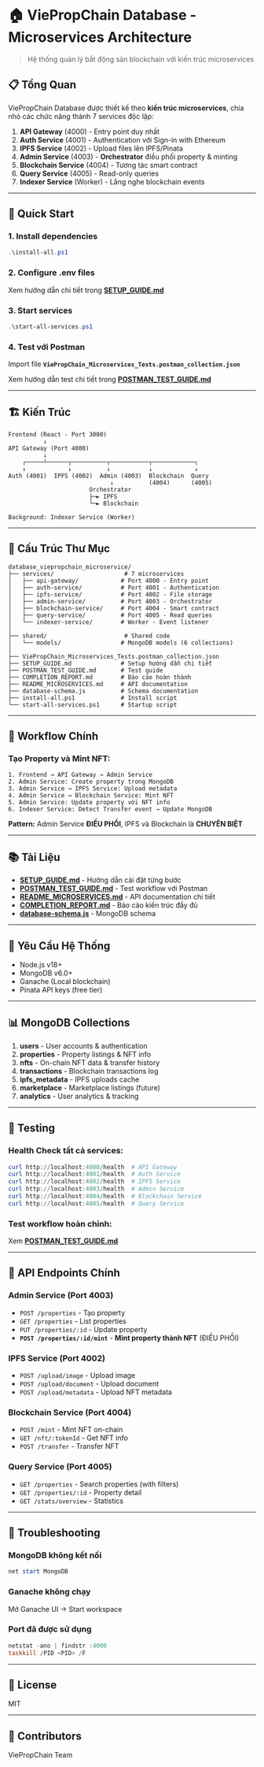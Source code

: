 # 🏠 ViePropChain Database - Microservices Architecture

> Hệ thống quản lý bất động sản blockchain với kiến trúc microservices

## 📋 Tổng Quan

ViePropChain Database được thiết kế theo **kiến trúc microservices**, chia nhỏ các chức năng thành 7 services độc lập:

1. **API Gateway** (4000) - Entry point duy nhất
2. **Auth Service** (4001) - Authentication với Sign-in with Ethereum
3. **IPFS Service** (4002) - Upload files lên IPFS/Pinata
4. **Admin Service** (4003) - **Orchestrator** điều phối property & minting
5. **Blockchain Service** (4004) - Tương tác smart contract
6. **Query Service** (4005) - Read-only queries
7. **Indexer Service** (Worker) - Lắng nghe blockchain events

---

## 🚀 Quick Start

### 1. Install dependencies

```powershell
.\install-all.ps1
```

### 2. Configure .env files

Xem hướng dẫn chi tiết trong **[SETUP_GUIDE.md](SETUP_GUIDE.md)**

### 3. Start services

```powershell
.\start-all-services.ps1
```

### 4. Test với Postman

Import file **`ViePropChain_Microservices_Tests.postman_collection.json`**

Xem hướng dẫn test chi tiết trong **[POSTMAN_TEST_GUIDE.md](POSTMAN_TEST_GUIDE.md)**

---

## 🏗️ Kiến Trúc

```
Frontend (React - Port 3000)
          ↓
API Gateway (Port 4000)
          ↓
    ┌─────┴──────┬──────────┬───────────┬────────────┐
    ↓            ↓          ↓           ↓            ↓
Auth (4001)  IPFS (4002)  Admin (4003)  Blockchain  Query
                             ↓          (4004)      (4005)
                       Orchestrator
                       ├─► IPFS
                       └─► Blockchain

Background: Indexer Service (Worker)
```

---

## 📁 Cấu Trúc Thư Mục

```
database_viepropchain_microservice/
├── services/                    # 7 microservices
│   ├── api-gateway/            # Port 4000 - Entry point
│   ├── auth-service/           # Port 4001 - Authentication
│   ├── ipfs-service/           # Port 4002 - File storage
│   ├── admin-service/          # Port 4003 - Orchestrator
│   ├── blockchain-service/     # Port 4004 - Smart contract
│   ├── query-service/          # Port 4005 - Read queries
│   └── indexer-service/        # Worker - Event listener
│
├── shared/                      # Shared code
│   └── models/                 # MongoDB models (6 collections)
│
├── ViePropChain_Microservices_Tests.postman_collection.json
├── SETUP_GUIDE.md              # Setup hướng dẫn chi tiết
├── POSTMAN_TEST_GUIDE.md       # Test guide
├── COMPLETION_REPORT.md        # Báo cáo hoàn thành
├── README_MICROSERVICES.md     # API documentation
├── database-schema.js          # Schema documentation
├── install-all.ps1             # Install script
└── start-all-services.ps1      # Startup script
```

---

## 🔑 Workflow Chính

### Tạo Property và Mint NFT:

```
1. Frontend → API Gateway → Admin Service
2. Admin Service: Create property trong MongoDB
3. Admin Service → IPFS Service: Upload metadata
4. Admin Service → Blockchain Service: Mint NFT
5. Admin Service: Update property với NFT info
6. Indexer Service: Detect Transfer event → Update MongoDB
```

**Pattern:** Admin Service **ĐIỀU PHỐI**, IPFS và Blockchain là **CHUYÊN BIỆT**

---

## 📚 Tài Liệu

- **[SETUP_GUIDE.md](SETUP_GUIDE.md)** - Hướng dẫn cài đặt từng bước
- **[POSTMAN_TEST_GUIDE.md](POSTMAN_TEST_GUIDE.md)** - Test workflow với Postman
- **[README_MICROSERVICES.md](README_MICROSERVICES.md)** - API documentation chi tiết
- **[COMPLETION_REPORT.md](COMPLETION_REPORT.md)** - Báo cáo kiến trúc đầy đủ
- **[database-schema.js](database-schema.js)** - MongoDB schema

---

## 🔧 Yêu Cầu Hệ Thống

- Node.js v18+
- MongoDB v6.0+
- Ganache (Local blockchain)
- Pinata API keys (free tier)

---

## 📊 MongoDB Collections

1. **users** - User accounts & authentication
2. **properties** - Property listings & NFT info
3. **nfts** - On-chain NFT data & transfer history
4. **transactions** - Blockchain transactions log
5. **ipfs_metadata** - IPFS uploads cache
6. **marketplace** - Marketplace listings (future)
7. **analytics** - User analytics & tracking

---

## 🧪 Testing

### Health Check tất cả services:

```powershell
curl http://localhost:4000/health  # API Gateway
curl http://localhost:4001/health  # Auth Service
curl http://localhost:4002/health  # IPFS Service
curl http://localhost:4003/health  # Admin Service
curl http://localhost:4004/health  # Blockchain Service
curl http://localhost:4005/health  # Query Service
```

### Test workflow hoàn chỉnh:

Xem **[POSTMAN_TEST_GUIDE.md](POSTMAN_TEST_GUIDE.md)**

---

## 🎯 API Endpoints Chính

### Admin Service (Port 4003)

- `POST /properties` - Tạo property
- `GET /properties` - List properties
- `PUT /properties/:id` - Update property
- **`POST /properties/:id/mint`** - **Mint property thành NFT** (ĐIỀU PHỐI)

### IPFS Service (Port 4002)

- `POST /upload/image` - Upload image
- `POST /upload/document` - Upload document
- `POST /upload/metadata` - Upload NFT metadata

### Blockchain Service (Port 4004)

- `POST /mint` - Mint NFT on-chain
- `GET /nft/:tokenId` - Get NFT info
- `POST /transfer` - Transfer NFT

### Query Service (Port 4005)

- `GET /properties` - Search properties (with filters)
- `GET /properties/:id` - Property detail
- `GET /stats/overview` - Statistics

---

## 🐛 Troubleshooting

### MongoDB không kết nối

```powershell
net start MongoDB
```

### Ganache không chạy

Mở Ganache UI → Start workspace

### Port đã được sử dụng

```powershell
netstat -ano | findstr :4000
taskkill /PID <PID> /F
```

---

## 📝 License

MIT

---

## 👥 Contributors

ViePropChain Team
